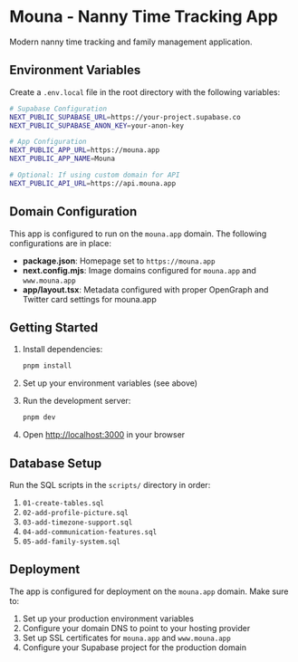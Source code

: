 # Mouna - Nanny Time Tracking App

Modern nanny time tracking and family management application.

## Environment Variables

Create a `.env.local` file in the root directory with the following variables:

```bash
# Supabase Configuration
NEXT_PUBLIC_SUPABASE_URL=https://your-project.supabase.co
NEXT_PUBLIC_SUPABASE_ANON_KEY=your-anon-key

# App Configuration
NEXT_PUBLIC_APP_URL=https://mouna.app
NEXT_PUBLIC_APP_NAME=Mouna

# Optional: If using custom domain for API
NEXT_PUBLIC_API_URL=https://api.mouna.app
```

## Domain Configuration

This app is configured to run on the `mouna.app` domain. The following configurations are in place:

- **package.json**: Homepage set to `https://mouna.app`
- **next.config.mjs**: Image domains configured for `mouna.app` and `www.mouna.app`
- **app/layout.tsx**: Metadata configured with proper OpenGraph and Twitter card settings for mouna.app

## Getting Started

1. Install dependencies:
   ```bash
   pnpm install
   ```

2. Set up your environment variables (see above)

3. Run the development server:
   ```bash
   pnpm dev
   ```

4. Open [http://localhost:3000](http://localhost:3000) in your browser

## Database Setup

Run the SQL scripts in the `scripts/` directory in order:
1. `01-create-tables.sql`
2. `02-add-profile-picture.sql`
3. `03-add-timezone-support.sql`
4. `04-add-communication-features.sql`
5. `05-add-family-system.sql`

## Deployment

The app is configured for deployment on the `mouna.app` domain. Make sure to:

1. Set up your production environment variables
2. Configure your domain DNS to point to your hosting provider
3. Set up SSL certificates for `mouna.app` and `www.mouna.app`
4. Configure your Supabase project for the production domain 